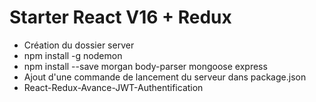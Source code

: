 # Starter React V16 + Redux

+ Création du dossier server
+ npm install -g nodemon
+ npm install --save morgan body-parser mongoose express
+ Ajout d'une commande de lancement du serveur dans package.json
+ React-Redux-Avance-JWT-Authentification
